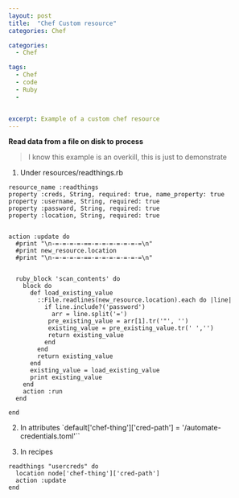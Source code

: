 ```yaml
---
layout: post
title:  "Chef Custom resource"
categories: Chef

categories:
  - Chef

tags:
  - Chef
  - code
  - Ruby
  -


excerpt: Example of a custom chef resource
---
```


**Read data from a file on disk to process**

> I know this example is an overkill, this is just to demonstrate

1. Under resources/readthings.rb
```
resource_name :readthings
property :creds, String, required: true, name_property: true
property :username, String, required: true
property :password, String, required: true
property :location, String, required: true


action :update do
  #print "\n-=-=-=-=-==-=-=-=-=-=-=-=\n"
  #print new_resource.location
  #print "\n-=-=-=-=-==-=-=-=-=-=-=-=\n"


  ruby_block 'scan_contents' do
    block do
      def load_existing_value
        ::File.readlines(new_resource.location).each do |line|
          if line.include?('password')
            arr = line.split('=')
           pre_existing_value = arr[1].tr('"', '')
           existing_value = pre_existing_value.tr(' ','')
           return existing_value
          end
        end
        return existing_value
      end
      existing_value = load_existing_value
      print existing_value
    end
    action :run
  end

end

```

2. In attributes
`default['chef-thing']['cred-path'] = '/automate-credentials.toml'``



3. In recipes
```
readthings "usercreds" do
  location node['chef-thing']['cred-path']
  action :update
end
```
